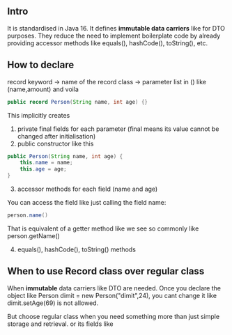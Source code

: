 ## Intro
It is standardised in Java 16. It defines **immutable data carriers** like for DTO purposes. They reduce the need to implement boilerplate code by already providing accessor methods like equals(), hashCode(), toString(), etc.

## How to declare
record keyword -> name of the record class -> parameter list in () like (name,amount) and voila

```java
public record Person(String name, int age) {}
```

This implicitly creates 
1) private final fields for each parameter (final means its value cannot be changed after initialisation)
2) public constructor
like this
```java
public Person(String name, int age) {
    this.name = name;
    this.age = age;
}
```
3) accessor methods for each field (name and age)

You can access the field like just calling the field name:
```java
person.name()
```
That is equivalent of a getter method like we see so commonly like person.getName()

4) equals(), hashCode(), toString() methods

## When to use Record class over regular class
When **immutable** data carriers like DTO are needed. Once you declare the object like Person dimit = new Person("dimit",24), you cant change it like dimit.setAge(69) is not allowed.

But choose regular class when you need something more than just simple storage and retrieval.
or its fields like 
